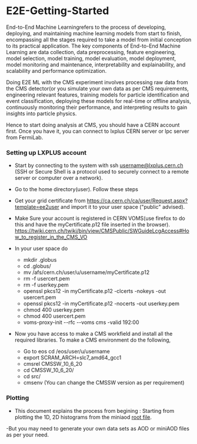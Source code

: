 # E2E-Getting-Started
End-to-End Machine Learningrefers to the process of developing, deploying, and maintaining machine learning models from start to finish, encompassing all the stages required to take a model from initial conception to its practical application. The key components of End-to-End Machine Learning are data collection, data preprocessing, feature engineering, model selection, model training, model evaluation, model deployment, model monitoring and maintenance, interpretability and explainability, and scalability and performance optimization.

Doing E2E ML with the CMS experiment involves processing raw data from the CMS detector(or you simulate your own data as per CMS requirements, engineering relevant features, training models for particle identification and event classification, deploying these models for real-time or offline analysis, continuously monitoring their performance, and interpreting results to gain insights into particle physics.

Hence to start doing analysis at CMS, you should have a CERN account first. Once you have it, you can connect to lxplus CERN server or lpc server from FermiLab.

### Setting up LXPLUS account
- Start by connecting to the system with ssh username@lxplus.cern.ch (SSH or Secure Shell is a protocol used to securely connect to a remote server or computer over a network).
- Go to the home directory(user). Follow these steps
- Get your grid certificate from https://ca.cern.ch/ca/user/Request.aspx?template=ee2user and import it to your user space ("public" advised).
- Make Sure your account is registered in CERN VOMS(use firefox to do this and have the myCertificate.p12 file inserted in the browser). https://twiki.cern.ch/twiki/bin/view/CMSPublic/SWGuideLcgAccess#How_to_register_in_the_CMS_VO
- In your user space do
  * mkdir .globus
  * cd .globus/
  * mv /afs/cern.ch/user/u/username/myCertificate.p12 
  * rm -f usercert.pem
  * rm -f userkey.pem
  * openssl pkcs12 -in myCertificate.p12 -clcerts -nokeys -out usercert.pem
  * openssl pkcs12 -in myCertificate.p12 -nocerts -out userkey.pem
  * chmod 400 userkey.pem
  * chmod 400 usercert.pem
  * voms-proxy-init --rfc --voms cms -valid 192:00

- Now you have access to make a CMS workfield and install all the required libraries. To make a CMS environment do the following,
  * Go to eos cd /eos/user/u/username
  * export SCRAM_ARCH=slc7_amd64_gcc1
  * cmsrel CMSSW_10_6_20
  * cd CMSSW_10_6_20/
  * cd src/
  * cmsenv
(You can change the CMSSW version as per requirement)






### Plotting
- This document explains the process from begining : Starting from plotting the 1D, 2D histograms from the miniaod [root file](https://github.com/aviiacharya/E2E-Getting-Started/blob/main/GetPlotsFromRootFile.ipynb). 

-But you may need to generate your own data sets as AOD or miniAOD files as per your need.
